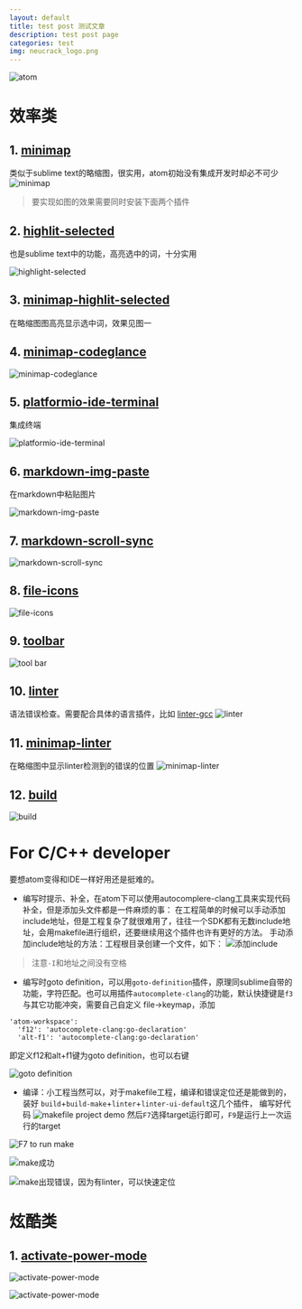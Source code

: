 ```yaml
---
layout: default
title: test post 测试文章
description: test post page
categories: test
img: neucrack_logo.png
---
```


![atom](http://upload-images.jianshu.io/upload_images/3500903-71c93908845cb19c.png?imageMogr2/auto-orient/strip%7CimageView2/2/w/1240)

# 效率类

## 1. [minimap](https://atom.io/packages/minimap)
类似于sublime text的略缩图，很实用，atom初始没有集成开发时却必不可少
![minimap](http://upload-images.jianshu.io/upload_images/3500903-d06d37e00a917e8f.png?imageMogr2/auto-orient/strip%7CimageView2/2/w/1240)
> 要实现如图的效果需要同时安装下面两个插件

## 2. [highlit-selected](https://atom.io/packages/highlight-selected)
也是sublime text中的功能，高亮选中的词，十分实用


![highlight-selected](http://upload-images.jianshu.io/upload_images/3500903-a2a77760d5f23b50.gif?imageMogr2/auto-orient/strip)


## 3. [minimap-highlit-selected](https://atom.io/packages/minimap-highlight-selected)
在略缩图图高亮显示选中词，效果见图一

## 4. [minimap-codeglance](https://atom.io/packages/minimap-codeglance)

![minimap-codeglance](http://upload-images.jianshu.io/upload_images/3500903-5366a6552c0129ad.gif?imageMogr2/auto-orient/strip)

## 5. [platformio-ide-terminal](https://atom.io/packages/platformio-ide-terminal)
集成终端

![platformio-ide-terminal](http://upload-images.jianshu.io/upload_images/3500903-215858bb25d58340.gif?imageMogr2/auto-orient/strip)


## 6. [markdown-img-paste](https://atom.io/packages/markdown-img-paste)
在markdown中粘贴图片

![markdown-img-paste](http://upload-images.jianshu.io/upload_images/3500903-343af93d4b44ac1a.gif?imageMogr2/auto-orient/strip)


## 7. [markdown-scroll-sync](https://atom.io/packages/markdown-scroll-sync)

![markdown-scroll-sync](http://upload-images.jianshu.io/upload_images/3500903-728fa35734c7e470.gif?imageMogr2/auto-orient/strip)

## 8. [file-icons](https://atom.io/packages/file-icons)

![file-icons](http://upload-images.jianshu.io/upload_images/3500903-53e4ae37f7bc33cd.png?imageMogr2/auto-orient/strip%7CimageView2/2/w/1240)

## 9. [toolbar](https://atom.io/packages/tool-bar)

![tool bar](http://upload-images.jianshu.io/upload_images/3500903-0aacd7e92d929b06.png?imageMogr2/auto-orient/strip%7CimageView2/2/w/1240)

## 10. [linter](https://atom.io/packages/linter)
语法错误检查。需要配合具体的语言插件，比如 [linter-gcc](https://atom.io/packages/linter-gcc)
![linter](http://upload-images.jianshu.io/upload_images/3500903-19b90e914e30e334.gif?imageMogr2/auto-orient/strip)

## 11. [minimap-linter](https://atom.io/packages/minimap-linter)
在略缩图中显示linter检测到的错误的位置
![minimap-linter](http://upload-images.jianshu.io/upload_images/3500903-8aee5a44678dc607.gif?imageMogr2/auto-orient/strip)


## 12. [build](https://atom.io/packages/build)

![build](http://upload-images.jianshu.io/upload_images/3500903-5bb93ba978ccd9ba.gif?imageMogr2/auto-orient/strip)

# For C/C++ developer
要想atom变得和IDE一样好用还是挺难的。
* 编写时提示、补全，在atom下可以使用autocomplere-clang工具来实现代码补全，但是添加头文件都是一件麻烦的事：
在工程简单的时候可以手动添加include地址，但是工程复杂了就很难用了，往往一个SDK都有无数include地址，会用makefile进行组织，还要继续用这个插件也许有更好的方法。
手动添加include地址的方法：工程根目录创建一个文件，如下：
![添加include](http://upload-images.jianshu.io/upload_images/3500903-dfa2e3c3ed737df3.png?imageMogr2/auto-orient/strip%7CimageView2/2/w/1240)
> 注意`-I`和地址之间没有空格


* 编写时goto definition，可以用`goto-definition`插件，原理同sublime自带的功能，字符匹配。也可以用插件`autocomplete-clang`的功能，默认快捷键是`f3`与其它功能冲突，需要自己自定义
file->keymap，添加
```
'atom-workspace':
  'f12': 'autocomplete-clang:go-declaration'
  'alt-f1': 'autocomplete-clang:go-declaration'
```
即定义f12和alt+f1键为goto definition，也可以右键

![goto definition](http://upload-images.jianshu.io/upload_images/3500903-780e490a18347e28.png?imageMogr2/auto-orient/strip%7CimageView2/2/w/1240)


* 编译：小工程当然可以，对于makefile工程，编译和错误定位还是能做到的，装好 `build`+`build-make`+`linter`+`linter-ui-default`这几个插件，
编写好代码
![makefile project demo](http://upload-images.jianshu.io/upload_images/3500903-6a5ca6d0621ae25c.png?imageMogr2/auto-orient/strip%7CimageView2/2/w/1240)
然后`F7`选择target运行即可，`F9`是运行上一次运行的target

![F7 to run make](http://upload-images.jianshu.io/upload_images/3500903-8c79986577cf1f55.png?imageMogr2/auto-orient/strip%7CimageView2/2/w/1240)

![make成功](http://upload-images.jianshu.io/upload_images/3500903-e00ca2bcad9e595d.png?imageMogr2/auto-orient/strip%7CimageView2/2/w/1240)

![make出现错误，因为有linter，可以快速定位](http://upload-images.jianshu.io/upload_images/3500903-6ddb5addee7621a9.png?imageMogr2/auto-orient/strip%7CimageView2/2/w/1240)



# 炫酷类

## 1. [activate-power-mode](https://atom.io/packages/activate-power-mode)


![activate-power-mode](http://upload-images.jianshu.io/upload_images/3500903-4726543361f71156.gif?imageMogr2/auto-orient/strip)

![activate-power-mode](http://upload-images.jianshu.io/upload_images/3500903-091573ca5e8057cf.gif?imageMogr2/auto-orient/strip)